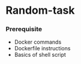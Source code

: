 # Random-task
### Prerequisite
  * Docker commands
  * Dockerfile instructions
  * Basics of shell script
